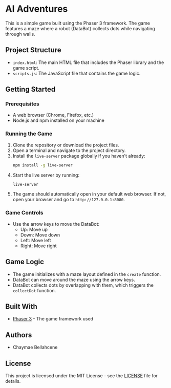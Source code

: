 # AI Adventures

This is a simple game built using the Phaser 3 framework. The game features a maze where a robot (DataBot) collects dots while navigating through walls.

## Project Structure

- `index.html`: The main HTML file that includes the Phaser library and the game script.
- `scripts.js`: The JavaScript file that contains the game logic.

## Getting Started

### Prerequisites

- A web browser (Chrome, Firefox, etc.)
- Node.js and npm installed on your machine

### Running the Game

1. Clone the repository or download the project files.
2. Open a terminal and navigate to the project directory.
3. Install the `live-server` package globally if you haven't already:
    ```sh
    npm install -g live-server
    ```
4. Start the live server by running:
    ```sh
    live-server
    ```
5. The game should automatically open in your default web browser. If not, open your browser and go to `http://127.0.0.1:8080`.

### Game Controls

- Use the arrow keys to move the DataBot:
  - Up: Move up
  - Down: Move down
  - Left: Move left
  - Right: Move right

## Game Logic

- The game initializes with a maze layout defined in the `create` function.
- DataBot can move around the maze using the arrow keys.
- DataBot collects dots by overlapping with them, which triggers the `collectDot` function.

## Built With

- [Phaser 3](https://phaser.io/phaser3) - The game framework used

## Authors

- Chaymae Bellahcene

## License

This project is licensed under the MIT License - see the [LICENSE](LICENSE) file for details.
